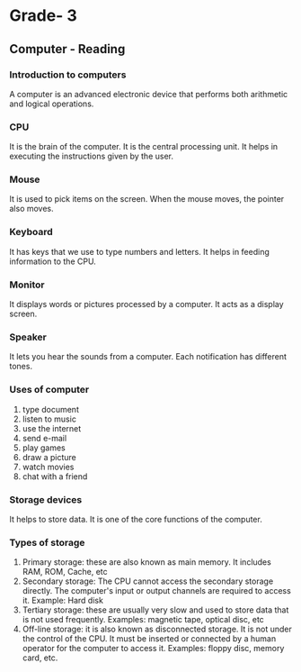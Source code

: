 # Grade- 3

## Computer  - Reading

### Introduction to computers
A computer is an advanced electronic device that performs both arithmetic and logical operations.

### CPU
It is the brain of the computer.
It is the central processing unit.
It helps in executing the instructions given by the user.

### Mouse
It is used to pick items on the screen.
When the mouse moves, the pointer also moves.

### Keyboard
It has keys that we use to type numbers and letters.
It helps in feeding information to the CPU.

### Monitor
It displays words or pictures processed by a computer.
It acts as a display screen.

### Speaker 
It lets you hear the sounds from a computer.
Each notification has different tones.

### Uses of computer
1. type document
2. listen to music
3. use the internet
4. send e-mail
5. play games
6. draw a picture
7. watch movies
8. chat with a friend

### Storage devices
It helps to store data.
It is one of the core functions of the computer.

### Types of storage
1. Primary storage: these are also known as main memory. It includes RAM, ROM, Cache, etc
2. Secondary storage: The CPU cannot access the secondary storage directly. The computer's input or output channels are required to access it. Example: Hard disk
3. Tertiary storage: these are usually very slow and used to store data that is not used frequently. Examples: magnetic tape, optical disc, etc
4. Off-line storage: it is also known as disconnected storage. It is not under the control of the CPU. It must be inserted or connected by a human operator for the computer to access it. Examples: floppy disc, memory card, etc.

